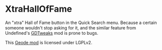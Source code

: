 # XtraHallOfFame

An "xtra" Hall of Fame button in the Quick Search menu. Because a certain someone wouldn't stop asking for it, and the similar feature from Undefined's [GDTweaks](https://geode-sdk.org/mod/undefined0.gdtweaks) mod is prone to bugs.

This [Geode mod](https://geode-sdk.org) is licensed under LGPLv2.